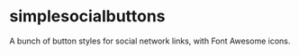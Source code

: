 simplesocialbuttons
===================

A bunch of button styles for social network links, with Font Awesome icons.
